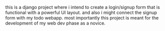 this is a django project where i intend to create a login/signup form that is functional with a powerful UI layout. and also i might connect the signup form with my todo webapp. most importantly this project is meant for the development of my web dev phase as a novice.
